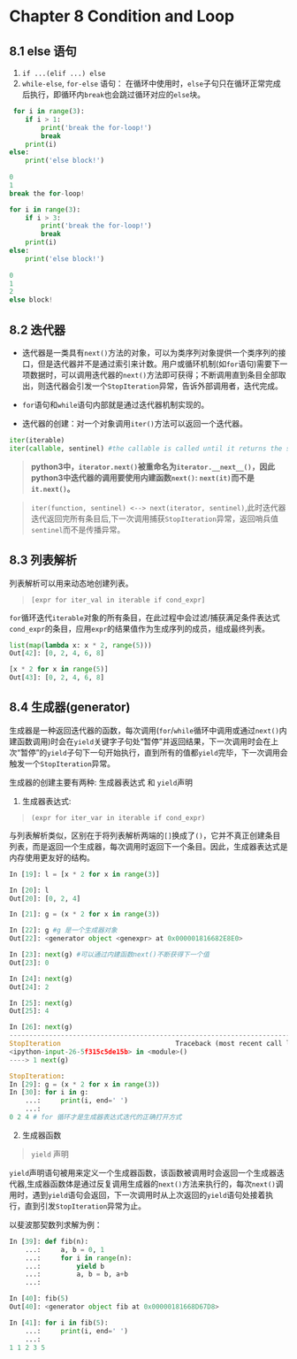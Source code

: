 # Chapter 8 Condition and Loop

## 8.1 else 语句

1. `if ...(elif ...) else`
2. `while-else`, `for-else` 语句： 在循环中使用时，`else`子句只在循环正常完成后执行，即循环内`break`也会跳过循环对应的`else`块。

```python
 for i in range(3):
    if i > 1:
        print('break the for-loop!')
        break
    print(i)
else:
    print('else block!')
    
0
1
break the for-loop!
``` 
```python
for i in range(3):
    if i > 3:
        print('break the for-loop!')
        break
    print(i)
else:
    print('else block!')
    
0
1
2
else block!
```

## 8.2 迭代器

* 迭代器是一类具有`next()`方法的对象，可以为类序列对象提供一个类序列的接口，但是迭代器并不是通过索引来计数。用户或循环机制(如`for`语句)需要下一项数据时，可以调用迭代器的`next()`方法即可获得；不断调用直到条目全部取出，则迭代器会引发一个`StopIteration`异常，告诉外部调用者，迭代完成。

* `for`语句和`while`语句内部就是通过迭代器机制实现的。
* 迭代器的创建：对一个对象调用`iter()`方法可以返回一个迭代器。
```python
iter(iterable)
iter(callable, sentinel) #the callable is called until it returns the sentinel.
```
>**python3中，`iterator.next()`被重命名为`iterator.__next__()`，因此python3中迭代器的调用要使用内建函数`next()`: `next(it)`而不是`it.next()`。**

>```iter(function, sentinel) <--> next(iterator, sentinel)```,此时迭代器迭代返回完所有条目后,下一次调用捕获`StopIteration`异常，返回哨兵值`sentinel`而不是传播异常。

## 8.3 列表解析

列表解析可以用来动态地创建列表。

>```[expr for iter_val in iterable if cond_expr]```

`for`循环迭代`iterable`对象的所有条目，在此过程中会过滤/捕获满足条件表达式`cond_expr`的条目，应用`expr`的结果值作为生成序列的成员，组成最终列表。

```python
list(map(lambda x: x * 2, range(5)))
Out[42]: [0, 2, 4, 6, 8]

[x * 2 for x in range(5)]
Out[43]: [0, 2, 4, 6, 8]
```

## 8.4 生成器(generator)

生成器是一种返回迭代器的函数，每次调用(`for`/`while`循环中调用或通过`next()`内建函数调用)时会在`yield`关键字子句处“暂停”并返回结果，下一次调用时会在上次“暂停”的`yield`子句下一句开始执行，直到所有的值都`yield`完毕，下一次调用会触发一个`StopIteration`异常。

生成器的创建主要有两种:  生成器表达式 和 `yield`声明

1. 生成器表达式:
>`(expr for iter_var in iterable if cond_expr)`

与列表解析类似，区别在于将列表解析两端的`[]`换成了`()`，它并不真正创建条目列表，而是返回一个生成器，每次调用时返回下一个条目。因此，生成器表达式是内存使用更友好的结构。

```python
In [19]: l = [x * 2 for x in range(3)]

In [20]: l
Out[20]: [0, 2, 4]

In [21]: g = (x * 2 for x in range(3))

In [22]: g #g 是一个生成器对象
Out[22]: <generator object <genexpr> at 0x000001816682E8E0>

In [23]: next(g) #可以通过内建函数next()不断获得下一个值
Out[23]: 0

In [24]: next(g)
Out[24]: 2

In [25]: next(g)
Out[25]: 4

In [26]: next(g)
---------------------------------------------------------------------------
StopIteration                             Traceback (most recent call last)
<ipython-input-26-5f315c5de15b> in <module>()
----> 1 next(g)

StopIteration:
In [29]: g = (x * 2 for x in range(3))
In [30]: for i in g:
    ...:     print(i, end=' ')
    ...:     
0 2 4 # for 循环才是生成器表达式迭代的正确打开方式
```

2. 生成器函数
> `yield` 声明

`yield`声明语句被用来定义一个生成器函数，该函数被调用时会返回一个生成器迭代器,生成器函数体是通过反复调用生成器的`next()`方法来执行的，每次`next()`调用时，遇到`yield`语句会返回，下一次调用时从上次返回的`yield`语句处接着执行，直到引发`StopIteration`异常为止。

以斐波那契数列求解为例：
```python
In [39]: def fib(n):
    ...:     a, b = 0, 1
    ...:     for i in range(n):
    ...:         yield b
    ...:         a, b = b, a+b
    ...:         

In [40]: fib(5)
Out[40]: <generator object fib at 0x00000181668D67D8>

In [41]: for i in fib(5):
    ...:     print(i, end=' ')
    ...:     
1 1 2 3 5 
```


